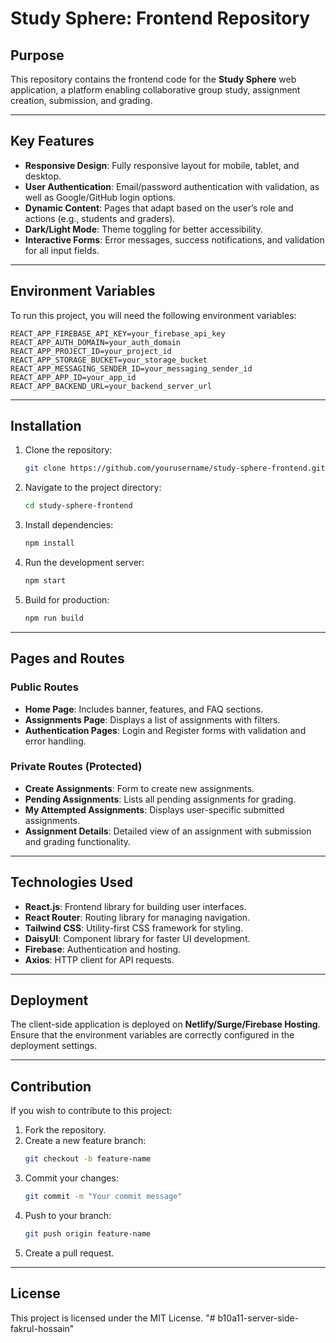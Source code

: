 # Study Sphere: Frontend Repository

## Purpose
This repository contains the frontend code for the **Study Sphere** web application, a platform enabling collaborative group study, assignment creation, submission, and grading.

---

## Key Features
- **Responsive Design**: Fully responsive layout for mobile, tablet, and desktop.
- **User Authentication**: Email/password authentication with validation, as well as Google/GitHub login options.
- **Dynamic Content**: Pages that adapt based on the user’s role and actions (e.g., students and graders).
- **Dark/Light Mode**: Theme toggling for better accessibility.
- **Interactive Forms**: Error messages, success notifications, and validation for all input fields.

---

## Environment Variables
To run this project, you will need the following environment variables:

```
REACT_APP_FIREBASE_API_KEY=your_firebase_api_key
REACT_APP_AUTH_DOMAIN=your_auth_domain
REACT_APP_PROJECT_ID=your_project_id
REACT_APP_STORAGE_BUCKET=your_storage_bucket
REACT_APP_MESSAGING_SENDER_ID=your_messaging_sender_id
REACT_APP_APP_ID=your_app_id
REACT_APP_BACKEND_URL=your_backend_server_url
``` 

---

## Installation

1. Clone the repository:
   ```bash
   git clone https://github.com/yourusername/study-sphere-frontend.git
   ```

2. Navigate to the project directory:
   ```bash
   cd study-sphere-frontend
   ```

3. Install dependencies:
   ```bash
   npm install
   ```

4. Run the development server:
   ```bash
   npm start
   ```

5. Build for production:
   ```bash
   npm run build
   ```

---

## Pages and Routes

### Public Routes
- **Home Page**: Includes banner, features, and FAQ sections.
- **Assignments Page**: Displays a list of assignments with filters.
- **Authentication Pages**: Login and Register forms with validation and error handling.

### Private Routes (Protected)
- **Create Assignments**: Form to create new assignments.
- **Pending Assignments**: Lists all pending assignments for grading.
- **My Attempted Assignments**: Displays user-specific submitted assignments.
- **Assignment Details**: Detailed view of an assignment with submission and grading functionality.

---

## Technologies Used
- **React.js**: Frontend library for building user interfaces.
- **React Router**: Routing library for managing navigation.
- **Tailwind CSS**: Utility-first CSS framework for styling.
- **DaisyUI**: Component library for faster UI development.
- **Firebase**: Authentication and hosting.
- **Axios**: HTTP client for API requests.

---

## Deployment
The client-side application is deployed on **Netlify/Surge/Firebase Hosting**. Ensure that the environment variables are correctly configured in the deployment settings.

---

## Contribution
If you wish to contribute to this project:

1. Fork the repository.
2. Create a new feature branch:
   ```bash
   git checkout -b feature-name
   ```
3. Commit your changes:
   ```bash
   git commit -m "Your commit message"
   ```
4. Push to your branch:
   ```bash
   git push origin feature-name
   ```
5. Create a pull request.

---

## License
This project is licensed under the MIT License.
"# b10a11-server-side-fakrul-hossain" 

